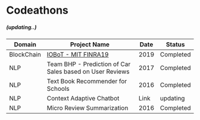 # Codeathons
#####  (updating..)

Domain | Project Name  | Date | Status |
------------- | -------------  | ------------- | --------
  BlockChain  | [IOBoT - MIT FINRA19 ](https://github.com/thefr33radical/Codeathons/tree/master/MIT_FINRA_19/IOBot) | 2019 | Completed
 NLP | Team BHP - Prediction of Car Sales based on User Reviews | 2017 | Completed
 NLP | Text Book Recommender for Schools  | 2016 | Completed
 NLP | Context Adaptive Chatbot   | Link | updating
 NLP | Micro Review Summarization  | 2016 | Completed
